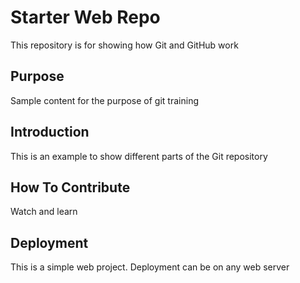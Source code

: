 # Starter Web Repo

This repository is for showing how Git and GitHub work

## Purpose

Sample content for the purpose of git training

## Introduction

This is an example to show different parts of the Git repository

## How To Contribute

Watch and learn

## Deployment

This is a simple web project.  Deployment can be on any web server

